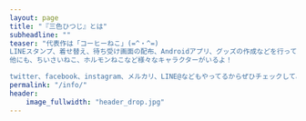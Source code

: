 ```yaml
---
layout: page
title: "『三色ひつじ』とは"
subheadline: ""
teaser: "代表作は「コーヒーねこ」(=^・^=)
LINEスタンプ、着せ替え、待ち受け画面の配布、Androidアプリ、グッズの作成などを行っています！
他にも、ちいさいねこ、ホルモンねこなど様々なキャラクターがいるよ！

twitter、facebook、instagram、メルカリ、LINE@などもやってるからぜひチェックしてみてね♪"
permalink: "/info/"
header:
    image_fullwidth: "header_drop.jpg"
---
```


 [1]: #
 [2]: #
 [3]: #
 [4]: #
 [5]: #
 [6]: #
 [7]: #
 [8]: #
 [9]: #
 [10]: #
 [11]: #
 [12]: #
 [13]: #
 [14]: #
 [15]: #
 [16]: #
 [17]: #
 [18]: #
 [19]: #
 [20]: #